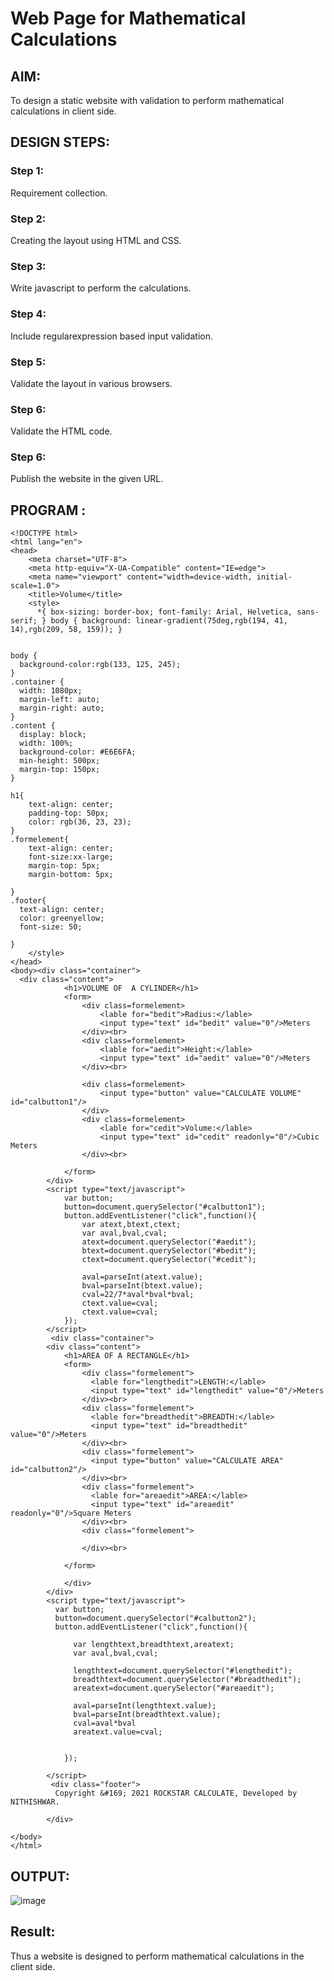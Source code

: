 # Web Page for Mathematical Calculations

## AIM:

To design a static website with validation to perform mathematical calculations in client side.

## DESIGN STEPS:

### Step 1:

Requirement collection.

### Step 2:

Creating the layout using HTML and CSS.

### Step 3:

Write javascript to perform the calculations.

### Step 4:

Include regularexpression based input validation.

### Step 5:

Validate the layout in various browsers.

### Step 6:

Validate the HTML code.

### Step 6:

Publish the website in the given URL.

## PROGRAM :

```
<!DOCTYPE html>
<html lang="en">
<head>
    <meta charset="UTF-8">
    <meta http-equiv="X-UA-Compatible" content="IE=edge">
    <meta name="viewport" content="width=device-width, initial-scale=1.0">
    <title>Volume</title>
    <style>
      *{ box-sizing: border-box; font-family: Arial, Helvetica, sans-serif; } body { background: linear-gradient(75deg,rgb(194, 41, 14),rgb(209, 58, 159)); } 


body {
  background-color:rgb(133, 125, 245);
}
.container {
  width: 1080px;
  margin-left: auto;
  margin-right: auto;
}
.content {
  display: block;
  width: 100%;
  background-color: #E6E6FA;
  min-height: 500px;
  margin-top: 150px;
}

h1{
    text-align: center;
    padding-top: 50px;
    color: rgb(36, 23, 23);
}
.formelement{
    text-align: center;
    font-size:xx-large;
    margin-top: 5px;
    margin-bottom: 5px;

}
.footer{
  text-align: center;
  color: greenyellow;
  font-size: 50;
  
}
    </style>
</head>
<body><div class="container">
  <div class="content">
            <h1>VOLUME OF  A CYLINDER</h1>
            <form>
                <div class=formelement>
                    <lable for="bedit">Radius:</lable>
                    <input type="text" id="bedit" value="0"/>Meters
                </div><br>
                <div class=formelement>
                    <lable for="aedit">Height:</lable>
                    <input type="text" id="aedit" value="0"/>Meters
                </div><br>
                
                <div class=formelement>
                    <input type="button" value="CALCULATE VOLUME" id="calbutton1"/>
                </div>
                <div class=formelement>
                    <lable for="cedit">Volume:</lable>
                    <input type="text" id="cedit" readonly="0"/>Cubic Meters
                </div><br>
               
            </form>
        </div>
        <script type="text/javascript">
            var button;
            button=document.querySelector("#calbutton1");
            button.addEventListener("click",function(){
                var atext,btext,ctext;
                var aval,bval,cval;
                atext=document.querySelector("#aedit");
                btext=document.querySelector("#bedit");
                ctext=document.querySelector("#cedit");

                aval=parseInt(atext.value);
                bval=parseInt(btext.value);
                cval=22/7*aval*bval*bval;
                ctext.value=cval;
                ctext.value=cval;
            });
        </script>
         <div class="container">
        <div class="content">
            <h1>AREA OF A RECTANGLE</h1>
            <form>
                <div class="formelement">
                  <lable for="lengthedit">LENGTH:</lable>
                  <input type="text" id="lengthedit" value="0"/>Meters
                </div><br>
                <div class="formelement">
                  <lable for="breadthedit">BREADTH:</lable>
                  <input type="text" id="breadthedit" value="0"/>Meters
                </div><br>
                <div class="formelement">
                  <input type="button" value="CALCULATE AREA" id="calbutton2"/>
                </div><br>
                <div class="formelement">
                  <lable for="areaedit">AREA:</lable>
                  <input type="text" id="areaedit" readonly="0"/>Square Meters
                </div><br>
                <div class="formelement">
               
                </div><br>
                
            </form>
    
            </div>
        </div>
        <script type="text/javascript">
          var button;
          button=document.querySelector("#calbutton2");
          button.addEventListener("click",function(){
            
              var lengthtext,breadthtext,areatext;
              var aval,bval,cval;
    
              lengthtext=document.querySelector("#lengthedit");
              breadthtext=document.querySelector("#breadthedit");
              areatext=document.querySelector("#areaedit");
      
              aval=parseInt(lengthtext.value);
              bval=parseInt(breadthtext.value);
              cval=aval*bval
              areatext.value=cval;
        
      
            });
      
        </script> 
         <div class="footer">
          Copyright &#169; 2021 ROCKSTAR CALCULATE, Developed by NITHISHWAR.
             
        </div>
  
</body>
</html>
  ```

## OUTPUT:

![image](https://user-images.githubusercontent.com/94164665/149666641-f7fbde3d-aa00-4da2-9522-074ae0ca1342.png)

## Result:

Thus a website is designed to perform mathematical calculations in the client side.
